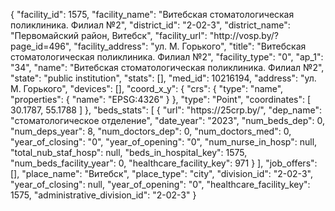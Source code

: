 {
    "facility_id": 1575,
    "facility_name": "Витебская стоматологическая поликлиника. Филиал №2",
    "district_id": "2-02-3",
    "district_name": "Первомайский район, Витебск",
    "facility_url": "http:\/\/vosp.by\/?page_id=496",
    "facility_address": "ул. М. Горького",
    "title": "Витебская стоматологическая поликлиника. Филиал №2",
    "facility_type": "0",
    "ap_1": "34",
    "name": "Витебская стоматологическая поликлиника. Филиал №2",
    "state": "public institution",
    "stats": [],
    "med_id": 10216194,
    "address": "ул. М. Горького",
    "devices": [],
    "coord_x_y": {
        "crs": {
            "type": "name",
            "properties": {
                "name": "EPSG:4326"
            }
        },
        "type": "Point",
        "coordinates": [
            30.1787,
            55.1788
        ]
    },
    "beds_stats": [
        {
            "url": "https:\/\/25crp.by\/",
            "dep_name": "стоматологическое отделение",
            "date_year": "2023",
            "num_beds_dep": 0,
            "num_deps_year": 8,
            "num_doctors_dep": 0,
            "num_doctors_med": 0,
            "year_of_closing": "0",
            "year_of_opening": "0",
            "num_nurse_in_hosp": null,
            "total_nub_staf_hosp": null,
            "beds_in_hospital_key": 1575,
            "num_beds_facility_year": 0,
            "healthcare_facility_key": 971
        }
    ],
    "job_offers": [],
    "place_name": "Витебск",
    "place_type": "city",
    "division_id": "2-02-3",
    "year_of_closing": null,
    "year_of_opening": "0",
    "healthcare_facility_key": 1575,
    "administrative_division_id": "2-02-3"
}